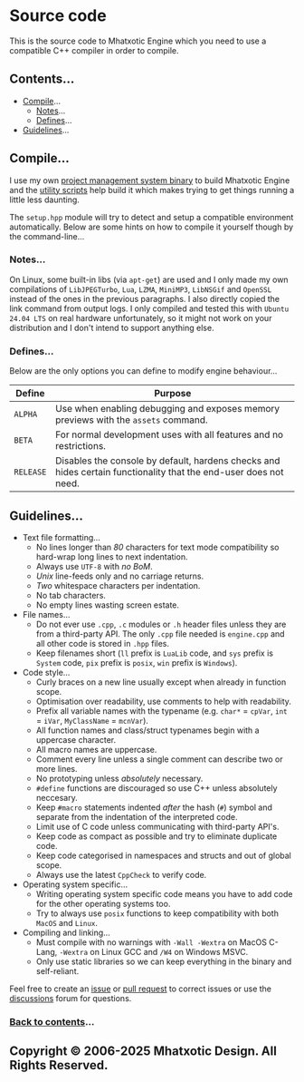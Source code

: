 # Source code

This is the source code to Mhatxotic Engine which you need to use a compatible C++ compiler in order to compile.

## Contents…
* [Compile](#compile)…
  * [Notes](#notes)…
  * [Defines](#defines)…
* [Guidelines](#guidelines)…

## Compile…
I use my own [project management system binary](build.cpp) to build Mhatxotic Engine and the [utility scripts](../scripts) help build it which makes trying to get things running a little less daunting.

The `setup.hpp` module will try to detect and setup a compatible environment automatically. Below are some hints on how to compile it yourself though by the command-line…

### Notes…
On Linux, some built-in libs (via `apt-get`) are used and I only made my own compilations of `LibJPEGTurbo`, `Lua`, `LZMA`, `MiniMP3`, `LibNSGif` and `OpenSSL` instead of the ones in the previous paragraphs. I also directly copied the link command from output logs. I only compiled and tested this with `Ubuntu 24.04 LTS` on real hardware unfortunately, so it might not work on your distribution and I don't intend to support anything else.

### Defines…
Below are the only options you can define to modify engine behaviour…

| Define | Purpose |
| --- | --- |
| `ALPHA` | Use when enabling debugging and exposes memory previews with the `assets` command. |
| `BETA` | For normal development uses with all features and no restrictions. |
| `RELEASE` | Disables the console by default, hardens checks and hides certain functionality that the end-user does not need. |

## Guidelines…
* Text file formatting…
  * No lines longer than *80* characters for text mode compatibility so hard-wrap long lines to next indentation.
  * Always use `UTF-8` with *no BoM*.
  * *Unix* line-feeds only and no carriage returns.
  * *Two* whitespace characters per indentation.
  * No tab characters.
  * No empty lines wasting screen estate.
* File names…
  * Do not ever use `.cpp`, `.c` modules or `.h` header files unless they are from a third-party API. The only `.cpp` file needed is `engine.cpp` and all other code is stored in `.hpp` files.
  * Keep filenames short (`ll` prefix is `LuaLib` code, and `sys` prefix is `System` code, `pix` prefix is `posix`, `win` prefix is `Windows`).
* Code style…
  * Curly braces on a new line usually except when already in function scope.
  * Optimisation over readability, use comments to help with readability.
  * Prefix all variable names with the typename (e.g. `char*` = `cpVar`, `int` = `iVar`, `MyClassName` = `mcnVar`).
  * All function names and class/struct typenames begin with a uppercase character.
  * All macro names are uppercase.
  * Comment every line unless a single comment can describe two or more lines.
  * No prototyping unless *absolutely* necessary.
  * `#define` functions are discouraged so use C++ unless absolutely neccesary.
  * Keep `#macro` statements indented *after* the hash (`#`) symbol and separate from the indentation of the interpreted code.
  * Limit use of C code unless communicating with third-party API's.
  * Keep code as compact as possible and try to eliminate duplicate code.
  * Keep code categorised in namespaces and structs and out of global scope.
  * Always use the latest `CppCheck` to verify code.
* Operating system specific…
  * Writing operating system specific code means you have to add code for the other operating systems too.
  * Try to always use `posix` functions to keep compatibility with both `MacOS` and `Linux`.
* Compiling and linking…
  * Must compile with no warnings with `-Wall -Wextra` on MacOS C-Lang, `-Wextra` on Linux GCC and `/W4` on Windows MSVC.
  * Only use static libraries so we can keep everything in the binary and self-reliant.

Feel free to create an [issue](https://github.com/Mhatxotic/Engine/issues) or [pull request](https://github.com/Mhatxotic/Engine/pulls) to correct issues or use the [discussions](https://github.com/Mhatxotic/Engine/discussions) forum for questions.

### [Back to contents](#contents)…

## Copyright © 2006-2025 Mhatxotic Design. All Rights Reserved.

